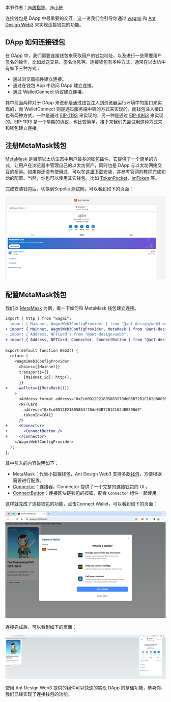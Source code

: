 本节作者：[@愚指导](https://x.com/yudao1024)、[@小符](https://x.com/smallfu666)

连接钱包是 DApp 中最重要的交互，这一讲我们会引导你通过 [wagmi](https://wagmi.sh) 和 [Ant Design Web3](https://web3.ant.design) 来实现连接钱包的功能。

## DApp 如何连接钱包

在 DApp 中，我们需要连接钱包来获取用户的钱包地址，以及进行一些需要用户签名的操作，比如发送交易、签名消息等。连接钱包有多种方式，通常在以太坊中有如下三种方式：

- 通过浏览器插件建立连接。
- 通过在钱包 App 中访问 DApp 建立连接。
- 通过 WalletConnect 协议建立连接。

其中前面两种对于 DApp 来说都是通过钱包注入到浏览器运行环境中的接口来实现的，而 WalletConnect 则是通过服务端中转的方式来实现的。而钱包注入接口也有两种方式，一种是通过 [EIP-1193](https://eips.ethereum.org/EIPS/eip-1193) 来实现的，另一种是通过 [EIP-6963](https://eips.ethereum.org/EIPS/eip-6963) 来实现的。EIP-1193 是一个早期的协议，也比较简单，接下来我们先尝试用这种方式来和钱包建立连接。

## 注册MetaMask钱包

[MetaMask](https://metamask.io/) 是目前以太坊生态中用户最多的钱包插件，它提供了一个简单的方式，让用户在浏览器中管理自己的以太坊资产，同时也是 DApp 与以太坊网络交互的桥梁。如果你还没有使用过，可以在[这里下载](https://metamask.io/download/)安装，并参考官网的教程完成初始的配置。当然，你也可以使用其它钱包。比如 [TokenPocket](https://www.tokenpocket.pro/)、[imToken](https://token.im/) 等。

完成安装钱包后，切换到Sepolia 测试网，可以看到如下的页面：

![](./img/metamask.png)

## 配置MetaMask钱包

我们以 [MetaMask](https://metamask.io/) 为例，看一下如何和 MetaMask 钱包建立连接。

```diff
import { http } from "wagmi";
- import { Mainnet, WagmiWeb3ConfigProvider } from '@ant-design/web3-wagmi';
+ import { Mainnet, WagmiWeb3ConfigProvider, MetaMask } from '@ant-design/web3-wagmi';
- import { Address, NFTCard } from "@ant-design/web3";
+ import { Address, NFTCard, Connector, ConnectButton } from "@ant-design/web3";

export default function Web3() {
  return (
    <WagmiWeb3ConfigProvider
      chains={[Mainnet]}
      transports={{
        [Mainnet.id]: http(),
      }}
+     wallets={[MetaMask()]}
    >
      <Address format address="0xEcd0D12E21805803f70de03B72B1C162dB0898d9" />
      <NFTCard
        address="0xEcd0D12E21805803f70de03B72B1C162dB0898d9"
        tokenId={641}
      />
+     <Connector>
+       <ConnectButton />
+     </Connector>
    </WagmiWeb3ConfigProvider>
  );
};
```

其中引入的内容说明如下：

- MetaMask：代表小狐狸钱包，Ant Design Web3 支持多款[钱包](https://github.com/ant-design/ant-design-web3/blob/main/packages/wagmi/src/wallets/index.ts)，方便根据需要进行配置。
- [Connector](https://web3.ant.design/components/connector-cn)：连接器，Connector 提供了一个完整的连接钱包的 UI 。
- [ConnectButton](https://web3.ant.design/components/connect-button-cn)：连接区块链钱包的按钮，配合 `Connector` 组件一起使用。

这样就完成了连接钱包的功能，点击Connect Wallet，可以看到如下的页面：

![](./img/connect.png)

连接完成后，可以看到如下的页面：

![](./img/metamask2.png)


使用 Ant Design Web3 提供的组件可以快速的实现 DApp 的基础功能，恭喜你，我们已经实现了连接钱包的功能。

